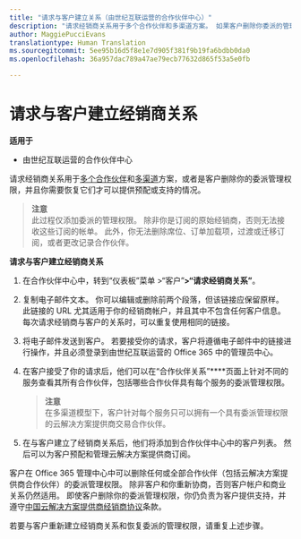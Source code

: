 ```yaml
---
title: "请求与客户建立关系（由世纪互联运营的合作伙伴中心）"
description: "请求经销商关系用于多个合作伙伴和多渠道方案。 如果客户删除你委派的管理员权限，并且你需要恢复它们才可以提供预配或支持，请求经销商关系也十分有用。"
author: MaggiePucciEvans
translationtype: Human Translation
ms.sourcegitcommit: 5ee95b16d5f8e1e7d905f381f9b19fa6bdbb0da0
ms.openlocfilehash: 36a957dac789a47ae79ecb77632d865f53a5e0fb

---
```


# 请求与客户建立经销商关系

**适用于**

-   由世纪互联运营的合作伙伴中心


请求经销商关系用于[多个合作伙伴](multipartner.md)和[多渠道](multichannel.md)方案，或者是客户删除你的委派管理权限，并且你需要恢复它们才可以提供预配或支持的情况。

>**注意**<br> 此过程仅添加委派的管理权限。 除非你是订阅的原始经销商，否则无法接收这些订阅的帐单。 此外，你无法删除席位、订单加载项，过渡或迁移订阅，或者更改记录合作伙伴。

<a href="" id="requestarelationship"></a>
**请求与客户建立经销商关系**

1.  在合作伙伴中心中，转到“仪表板”菜单 &gt;“客户”****&gt;“请求经销商关系”****。

2.  复制电子邮件文本。 你可以编辑或删除前两个段落，但该链接应保留原样。 此链接的 URL 尤其适用于你的经销商帐户，并且其中不包含任何客户信息。 每次请求经销商与客户的关系时，可以重复使用相同的链接。

3.  将电子邮件发送到客户。 若要接受你的请求，客户将遵循电子邮件中的链接进行操作，并且必须登录到由世纪互联运营的 Office 365 中的管理员中心。

4.  在客户接受了你的请求后，他们可以在“合作伙伴关系”****页面上针对不同的服务查看其所有合作伙伴，包括哪些合作伙伴具有每个服务的委派管理权限。

    >**注意**<br> 在多渠道模型下，客户针对每个服务只可以拥有一个具有委派管理权限的云解决方案提供商交易合作伙伴。 

5.  在与客户建立了经销商关系后，他们将添加到合作伙伴中心中的客户列表。 然后可以为客户预配和管理云解决方案提供商订阅。

客户在 Office 365 管理中心中可以删除任何或全部合作伙伴（包括云解决方案提供商合作伙伴）的委派管理权限。 除非客户和你重新协商，否则客户帐户和商业关系仍然适用。 即使客户删除你的委派管理权限，你仍负责为客户提供支持，并遵守[中国云解决方案提供商经销商协议](http://www.21vbluecloud.com/office365/ResellerAgr/)条款。 

若要与客户重新建立经销商关系和恢复委派的管理权限，请重复上述步骤。 

 

 







<!--HONumber=Oct16_HO1-->


